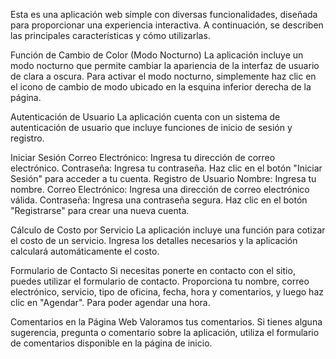﻿Esta es una aplicación web simple con diversas funcionalidades, diseñada para proporcionar una experiencia interactiva. A continuación, se describen las principales características y cómo utilizarlas.

Función de Cambio de Color (Modo Nocturno)
La aplicación incluye un modo nocturno que permite cambiar la apariencia de la interfaz de usuario de clara a oscura. Para activar el modo nocturno, simplemente haz clic en el icono de cambio de modo ubicado en la esquina inferior derecha de la página.

Autenticación de Usuario
La aplicación cuenta con un sistema de autenticación de usuario que incluye funciones de inicio de sesión y registro.

Iniciar Sesión
Correo Electrónico: Ingresa tu dirección de correo electrónico.
Contraseña: Ingresa tu contraseña.
Haz clic en el botón "Iniciar Sesión" para acceder a tu cuenta.
Registro de Usuario
Nombre: Ingresa tu nombre.
Correo Electrónico: Ingresa una dirección de correo electrónico válida.
Contraseña: Ingresa una contraseña segura.
Haz clic en el botón "Registrarse" para crear una nueva cuenta.

Cálculo de Costo por Servicio
La aplicación incluye una función para cotizar el costo de un servicio. Ingresa los detalles necesarios y la aplicación calculará automáticamente el costo.

Formulario de Contacto
Si necesitas ponerte en contacto con el sitio, puedes utilizar el formulario de contacto. Proporciona tu nombre, correo electrónico, servicio, tipo de oficina, fecha, hora y comentarios, y luego haz clic en "Agendar". Para poder agendar una hora.

Comentarios en la Página Web
Valoramos tus comentarios. Si tienes alguna sugerencia, pregunta o comentario sobre la aplicación, utiliza el formulario de comentarios disponible en la página de inicio.
